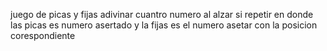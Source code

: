 juego de picas y fijas 
adivinar cuantro numero al alzar 
si repetir en donde las picas es
numero asertado y la fijas es el
numero asetar con la posicion 
corespondiente
